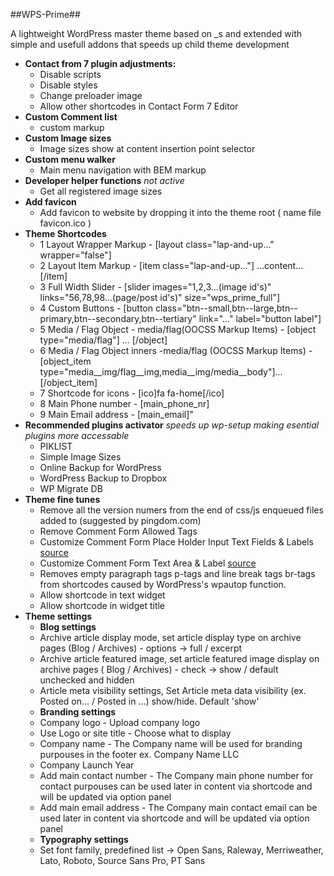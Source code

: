 ##WPS-Prime##

A lightweight WordPress master theme based on _s and extended with simple and usefull addons that speeds up child theme development

- **Contact from 7 plugin adjustments:**
  - Disable scripts 
  - Disable styles 
  - Change preloader image 
  - Allow other shortcodes in Contact Form 7 Editor 
- **Custom Comment list**
  - custom markup
- **Custom Image sizes**
  - Image sizes show at content insertion point selector
- **Custom menu walker** 
  - Main menu navigation with BEM markup
- **Developer helper functions** _not active_
  - Get all registered image sizes
- **Add favicon**
  - Add favicon to website by dropping it into the theme root ( name file favicon.ico )
- **Theme Shortcodes**
  - 1  Layout Wrapper Markup - [layout class="lap-and-up..." wrapper="false"]
  - 2  Layout Item Markup - [item class="lap-and-up..."] ...content... [/item]
  - 3  Full Width Slider - [slider images="1,2,3...(image id's)" links="56,78,98...(page/post id's)" size="wps_prime_full"]
  - 4  Custom Buttons - [button class="btn--small,btn--large,btn--primary,btn--secondary,btn--tertiary" link="..." label="button label"]
  - 5  Media / Flag Object - media/flag(OOCSS Markup Items) - [object type="media/flag"] ... [/object]
  - 6  Media / Flag Object inners -media/flag (OOCSS Markup Items) - [object_item type="media__img/flag__img,media__img/media__body"]...[/object_item]
  - 7  Shortcode for icons - [ico]fa fa-home[/ico]
  - 8  Main Phone number - [main_phone_nr]
  - 9  Main Email address - [main_email]"
- **Recommended plugins activator** _speeds up wp-setup making esential plugins more accessable_
  - PIKLIST 
  - Simple Image Sizes
  - Online Backup for WordPress
  - WordPress Backup to Dropbox
  - WP Migrate DB
- **Theme fine tunes**
  - Remove all the version numers from the end of css/js enqueued files added to <head> (suggested by pingdom.com)
  - Remove Comment Form Allowed Tags
  - Customize Comment Form Place Holder Input Text Fields & Labels [source](http://wpsites.net/web-design/customize-comment-form-place-holder-input-text-fields-labels/)
  - Customize Comment Form Text Area & Label [source](http://wpsites.net/web-design/customize-comment-field-text-area-label/)
  - Removes empty paragraph tags p-tags and line break tags br-tags from shortcodes caused by WordPress's wpautop function.
  - Allow shortcode in text widget
  - Allow shortcode in widget title
- **Theme settings**
  - **Blog settings**
  - Archive article display mode, set article display type on archive pages (Blog / Archives) - options -> full / excerpt
  - Archive article featured image, set article featured image display on archive pages ( Blog / Archives) - check -> show / default unchecked and hidden
  - Article meta visibility settings, Set Article meta data visibility (ex. Posted on... / Posted in ...) show/hide. Default 'show' 
  - **Branding settings**
  - Company logo - Upload company logo
  - Use Logo or site title - Choose what to display
  - Company name - The Company name will be used for branding purpouses in the footer ex. Company Name LLC
  - Company Launch Year
  - Add main contact number - The Company main phone number for contact purpouses can be used later in content via shortcode and will be updated via option panel
  - Add main email address - The Company main contact email can be used later in content via shortcode and will be updated via option panel
  - **Typography settings**
  - Set font family, predefined list -> Open Sans, Raleway, Merriweather, Lato, Roboto, Source Sans Pro, PT Sans